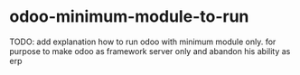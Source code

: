 # odoo-minimum-module-to-run
TODO: add explanation how to run odoo with minimum module only. for purpose to make odoo as framework server only and abandon his ability as erp
